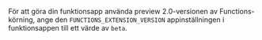 
För att göra din funktionsapp använda preview 2.0-versionen av Functions-körning, ange den `FUNCTIONS_EXTENSION_VERSION` appinställningen i funktionsappen till ett värde av `beta`.